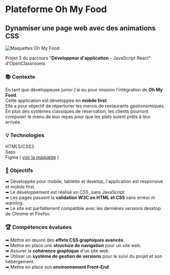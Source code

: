 # Plateforme Oh My Food

## Dynamiser une page web avec des animations CSS

![Maquettes Oh My Food](https://user.oc-static.com/upload/2022/06/22/16559016787093_Untitled%20design.png)

Projet 3 du parcours "**Développeur d'application** - JavaScript React" d'OpenClassrooms

### 📚 Contexte

En tant que développeuse junior j'ai eu pour mission l'intégration de **Oh My Food**. <br>
Cette application est développée en **mobile first**. <br>
Elle a pour objectif de répertorier les menus de restaurants gastronomiques. <br>
En plus des systèmes classiques de réservation, les clients pourront composer le menu de leur repas pour que les plats soient prêts à leur arrivée. <br>

### 💡 Technologies

HTML5/CSS3 <br>
Sass <br>
Figma ( [voir la maquette](<https://www.figma.com/file/LbSwGQnYZw2Kak0LWwnTLs/Maquettes-Ohmyfood-(mobile-et-desktop)-(Copy)?type=design&node-id=0-1&mode=design&t=RJb1Jw0AZT7CstPS-0>) )

### 🎯 Objectifs

➡ Développée pour mobile, tablette et desktop, l'application est responsive et mobile first. <br>
➡ Le développement est réalisé en CSS, sans JavaScript. <br>
➡ Les pages passent la **validation W3C en HTML et CSS** sans erreur ni warning. <br>
➡ Le site est parfaitement compatible avec les dernières versions desktop de Chrome et Firefox. <br>

### 🏆 Compétences évaluées

➡ Mettre en œuvre des **effets CSS graphiques avancés**. <br>
➡ Mettre en place une **structure de navigation** pour un site web. <br>
➡ Assurer la **cohérence graphique** d'un site web. <br>
➡ Utiliser un **système de gestion de versions** pour le suivi du projet et son hébergement. <br>
➡ Mettre en place son **environnement Front-End**. <br>
